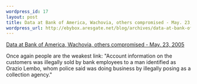 ```yaml
--- 
wordpress_id: 17
layout: post
title: Data at Bank of America, Wachovia, others compromised - May. 23, 2005
wordpress_url: http://ebybox.aresgate.net/blog/archives/data-at-bank-of-america-wachovia-others-compromised-may-23-2005/
---
```

<a href="http://money.cnn.com/2005/05/23/news/fortune500/bank_info/?cnn=yes">Data at Bank of America, Wachovia, others compromised - May. 23, 2005</a>

Once again people are the weakest link: "Account information on the customers was illegally sold by bank employees to a man identified as Orazio Lembo, whom police said was doing business by illegally posing as a collection agency."
